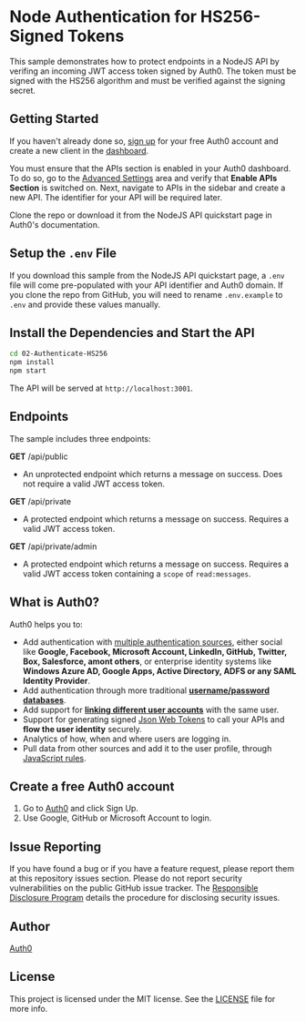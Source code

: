 # Node Authentication for HS256-Signed Tokens

This sample demonstrates how to protect endpoints in a NodeJS API by verifing an incoming JWT access token signed by Auth0. The token must be signed with the HS256 algorithm and must be verified against the signing secret. 

## Getting Started

If you haven't already done so, [sign up](https://auth0.com) for your free Auth0 account and create a new client in the [dashboard](https://manage.auth0.com).

You must ensure that the APIs section is enabled in your Auth0 dashboard. To do so, go to the [Advanced Settings](https://manage.auth0.com/#/account/advanced) area and verify that **Enable APIs Section** is switched on. Next, navigate to APIs in the sidebar and create a new API. The identifier for your API will be required later.

Clone the repo or download it from the NodeJS API quickstart page in Auth0's documentation.

## Setup the `.env` File

If you download this sample from the NodeJS API quickstart page, a `.env` file will come pre-populated with your API identifier and Auth0 domain. If you clone the repo from GitHub, you will need to rename `.env.example` to `.env` and provide these values manually.

## Install the Dependencies and Start the API

```bash
cd 02-Authenticate-HS256
npm install
npm start
```

The API will be served at `http://localhost:3001`.

## Endpoints

The sample includes three endpoints:

**GET** /api/public
* An unprotected endpoint which returns a message on success. Does not require a valid JWT access token.

**GET** /api/private
* A protected endpoint which returns a message on success. Requires a valid JWT access token.

**GET** /api/private/admin
* A protected endpoint which returns a message on success. Requires a valid JWT access token containing a `scope` of `read:messages`.

## What is Auth0?

Auth0 helps you to:

* Add authentication with [multiple authentication sources](https://docs.auth0.com/identityproviders), either social like **Google, Facebook, Microsoft Account, LinkedIn, GitHub, Twitter, Box, Salesforce, amont others**, or enterprise identity systems like **Windows Azure AD, Google Apps, Active Directory, ADFS or any SAML Identity Provider**.
* Add authentication through more traditional **[username/password databases](https://docs.auth0.com/mysql-connection-tutorial)**.
* Add support for **[linking different user accounts](https://docs.auth0.com/link-accounts)** with the same user.
* Support for generating signed [Json Web Tokens](https://docs.auth0.com/jwt) to call your APIs and **flow the user identity** securely.
* Analytics of how, when and where users are logging in.
* Pull data from other sources and add it to the user profile, through [JavaScript rules](https://docs.auth0.com/rules).

## Create a free Auth0 account

1. Go to [Auth0](https://auth0.com/signup) and click Sign Up.
2. Use Google, GitHub or Microsoft Account to login.

## Issue Reporting

If you have found a bug or if you have a feature request, please report them at this repository issues section. Please do not report security vulnerabilities on the public GitHub issue tracker. The [Responsible Disclosure Program](https://auth0.com/whitehat) details the procedure for disclosing security issues.

## Author

[Auth0](auth0.com)

## License

This project is licensed under the MIT license. See the [LICENSE](LICENSE.txt) file for more info.